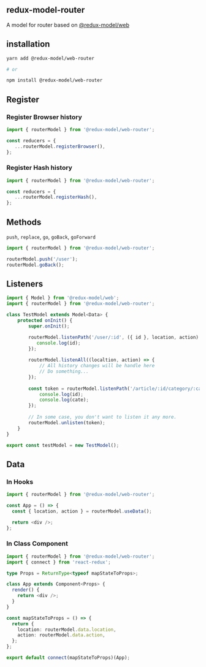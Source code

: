 ## redux-model-router

A model for router based on [@redux-model/web](https://github.com/fwh1990/redux-model-ts)

## installation

```bash
yarn add @redux-model/web-router

# or

npm install @redux-model/web-router
```

## Register

### Register Browser history

```typescript
import { routerModel } from '@redux-model/web-router';

const reducers = {
   ...routerModel.registerBrowser(),
};
```

### Register Hash history

```typescript
import { routerModel } from '@redux-model/web-router';

const reducers = {
   ...routerModel.registerHash(),
};
```

## Methods

`push`, `replace`, `go`, `goBack`, `goForward`

```typescript
import { routerModel } from '@redux-model/web-router';

routerModel.push('/user');
routerModel.goBack();
```

## Listeners

```typescript
import { Model } from '@redux-model/web';
import { routerModel } from '@redux-model/web-router';

class TestModel extends Model<Data> {
    protected onInit() {
        super.onInit();

        routerModel.listenPath('/user/:id', ({ id }, location, action) => {
           console.log(id);
        });
        
        routerModel.listenAll((localtion, action) => {
            // All history changes will be handle here
            // Do something...
        });
        
        const token = routerModel.listenPath('/article/:id/category/:cate', ({ id, cate }, location, action) => {
            console.log(id);
            console.log(cate);
        });
    
        // In some case, you don't want to listen it any more.
        routerModel.unlisten(token);
    }
}

export const testModel = new TestModel();
```

## Data

### In Hooks
```typescript jsx
import { routerModel } from '@redux-model/web-router';

const App = () => {
  const { location, action } = routerModel.useData();

  return <div />;
};
```

### In Class Component

```typescript jsx
import { routerModel } from '@redux-model/web-router';
import { connect } from 'react-redux';

type Props = ReturnType<typeof mapStateToProps>;

class App extends Component<Props> {
  render() {
    return <div />;
  }
}

const mapStateToProps = () => {
  return {
    location: routerModel.data.location,
    action: routerModel.data.action,
  };
};

export default connect(mapStateToProps)(App);
```
